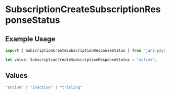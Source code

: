 # SubscriptionCreateSubscriptionResponseStatus

## Example Usage

```typescript
import { SubscriptionCreateSubscriptionResponseStatus } from "jani-payments/models/operations";

let value: SubscriptionCreateSubscriptionResponseStatus = "active";
```

## Values

```typescript
"active" | "inactive" | "trialing"
```